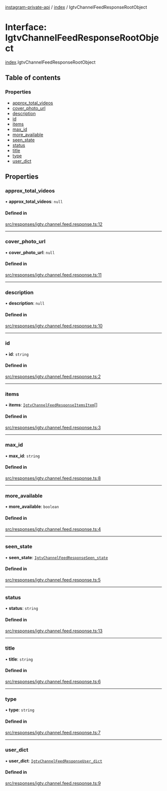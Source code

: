 [instagram-private-api](../../README.md) / [index](../../modules/index.md) / IgtvChannelFeedResponseRootObject

# Interface: IgtvChannelFeedResponseRootObject

[index](../../modules/index.md).IgtvChannelFeedResponseRootObject

## Table of contents

### Properties

- [approx\_total\_videos](IgtvChannelFeedResponseRootObject.md#approx_total_videos)
- [cover\_photo\_url](IgtvChannelFeedResponseRootObject.md#cover_photo_url)
- [description](IgtvChannelFeedResponseRootObject.md#description)
- [id](IgtvChannelFeedResponseRootObject.md#id)
- [items](IgtvChannelFeedResponseRootObject.md#items)
- [max\_id](IgtvChannelFeedResponseRootObject.md#max_id)
- [more\_available](IgtvChannelFeedResponseRootObject.md#more_available)
- [seen\_state](IgtvChannelFeedResponseRootObject.md#seen_state)
- [status](IgtvChannelFeedResponseRootObject.md#status)
- [title](IgtvChannelFeedResponseRootObject.md#title)
- [type](IgtvChannelFeedResponseRootObject.md#type)
- [user\_dict](IgtvChannelFeedResponseRootObject.md#user_dict)

## Properties

### approx\_total\_videos

• **approx\_total\_videos**: ``null``

#### Defined in

[src/responses/igtv.channel.feed.response.ts:12](https://github.com/Nerixyz/instagram-private-api/blob/0e0721c/src/responses/igtv.channel.feed.response.ts#L12)

___

### cover\_photo\_url

• **cover\_photo\_url**: ``null``

#### Defined in

[src/responses/igtv.channel.feed.response.ts:11](https://github.com/Nerixyz/instagram-private-api/blob/0e0721c/src/responses/igtv.channel.feed.response.ts#L11)

___

### description

• **description**: ``null``

#### Defined in

[src/responses/igtv.channel.feed.response.ts:10](https://github.com/Nerixyz/instagram-private-api/blob/0e0721c/src/responses/igtv.channel.feed.response.ts#L10)

___

### id

• **id**: `string`

#### Defined in

[src/responses/igtv.channel.feed.response.ts:2](https://github.com/Nerixyz/instagram-private-api/blob/0e0721c/src/responses/igtv.channel.feed.response.ts#L2)

___

### items

• **items**: [`IgtvChannelFeedResponseItemsItem`](IgtvChannelFeedResponseItemsItem.md)[]

#### Defined in

[src/responses/igtv.channel.feed.response.ts:3](https://github.com/Nerixyz/instagram-private-api/blob/0e0721c/src/responses/igtv.channel.feed.response.ts#L3)

___

### max\_id

• **max\_id**: `string`

#### Defined in

[src/responses/igtv.channel.feed.response.ts:8](https://github.com/Nerixyz/instagram-private-api/blob/0e0721c/src/responses/igtv.channel.feed.response.ts#L8)

___

### more\_available

• **more\_available**: `boolean`

#### Defined in

[src/responses/igtv.channel.feed.response.ts:4](https://github.com/Nerixyz/instagram-private-api/blob/0e0721c/src/responses/igtv.channel.feed.response.ts#L4)

___

### seen\_state

• **seen\_state**: [`IgtvChannelFeedResponseSeen_state`](IgtvChannelFeedResponseSeen_state.md)

#### Defined in

[src/responses/igtv.channel.feed.response.ts:5](https://github.com/Nerixyz/instagram-private-api/blob/0e0721c/src/responses/igtv.channel.feed.response.ts#L5)

___

### status

• **status**: `string`

#### Defined in

[src/responses/igtv.channel.feed.response.ts:13](https://github.com/Nerixyz/instagram-private-api/blob/0e0721c/src/responses/igtv.channel.feed.response.ts#L13)

___

### title

• **title**: `string`

#### Defined in

[src/responses/igtv.channel.feed.response.ts:6](https://github.com/Nerixyz/instagram-private-api/blob/0e0721c/src/responses/igtv.channel.feed.response.ts#L6)

___

### type

• **type**: `string`

#### Defined in

[src/responses/igtv.channel.feed.response.ts:7](https://github.com/Nerixyz/instagram-private-api/blob/0e0721c/src/responses/igtv.channel.feed.response.ts#L7)

___

### user\_dict

• **user\_dict**: [`IgtvChannelFeedResponseUser_dict`](IgtvChannelFeedResponseUser_dict.md)

#### Defined in

[src/responses/igtv.channel.feed.response.ts:9](https://github.com/Nerixyz/instagram-private-api/blob/0e0721c/src/responses/igtv.channel.feed.response.ts#L9)

